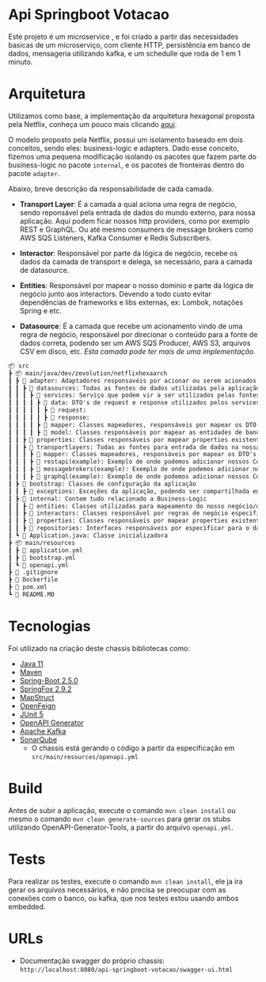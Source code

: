 # Api Springboot Votacao
Este projeto é um microservice , e foi criado a partir das necessidades basicas de um microserviço, com cliente HTTP, persistência em banco de dados, 
mensageria utilizando kafka, e um schedulle que roda de 1 em 1 minuto.

# Arquitetura
Utilizamos como base, a implementação da arquitetura hexagonal proposta pela Netflix, conheça um pouco mais clicando [aqui](https://netflixtechblog.com/ready-for-changes-with-hexagonal-architecture-b315ec967749).

O modelo proposto pela Netflix, possui um isolamento baseado em dois conceitos, sendo eles: business-logic e adapters. Dado esse conceito,
fizemos uma pequena modificação isolando os pacotes que fazem parte do business-logic no pacote `internal`, e os pacotes de fronteiras dentro do pacote `adapter`.

Abaixo, breve descrição da responsabilidade de cada camada.

- **Transport Layer**: É a camada a qual aciona uma regra de negócio, sendo reponsável pela entrada de dados do mundo externo, para nossa aplicação.
Aqui podem ficar nossos http providers, como por exemplo REST e GraphQL. Ou até mesmo consumers de message brokers como AWS SQS Listeners, Kafka Consumer e Redis Subscribers. 
  
- **Interactor**: Responsável por parte da lógica de negócio, recebe os dados da camada de transport e delega, se necessário, para a camada de datasource. 

- **Entities**: Responsável por mapear o nosso dominio e parte da lógica de negócio junto aos interactors. Devendo a todo custo
evitar dependências de frameworks e libs externas, ex: Lombok, notações Spring e etc.

- **Datasource**: É a camada que recebe um acionamento vindo de uma regra de negócio, responsável por direcionar o conteúdo
para a fonte de dados correta, podendo ser um AWS SQS Producer, AWS S3, arquivos CSV em disco, etc. *Esta camada pode ter mais de uma implementação.*

```markdown
📦 src
┣ 📦 main/java/dev/zevolution/netflixhexaarch
┃ ┣ 📂 adapter: Adaptadores responsavéis por acionar ou serem acionados a partir de eventos externos ou do bussiness-logic
┃ ┃ ┣ 📂 datasources: Todas as fontes de dados utilizadas pela aplicação
┃ ┃ ┃ ┣ 📂 services: Serviço que podem vir a ser utilizados pelas fontes de dados, ex: uma class Feign Client
┃ ┃ ┃ ┃ ┣ 📂 data: DTO's de request e response utilizados pelos services acima
┃ ┃ ┃ ┃ ┃ ┣ 📂 request:
┃ ┃ ┃ ┃ ┃ ┣ 📂 response:
┃ ┃ ┃ ┃ ┣ 📂 mapper: Classes mapeadores, responsáveis por mapear os DTO's dos services, para entidades do bussiness-logic(internal)
┃ ┃ ┃ ┃ ┣ 📂 model: Classes responsáveis por mapear as entidades de banco de dados, aqui, podemos utilizar anotações como @Entity, @Column, etc...
┃ ┃ ┣ 📂 properties: Classes responsáveis por mapear properties existentes no application.yml
┃ ┃ ┣ 📂 transportlayers: Todas as fontes para entrada de dados na nossa aplicação, ex: Controllers, Consumers, Socket, etc ...
┃ ┃ ┃ ┣ 📂 mapper: Classes mapeadores, responsáveis por mapear os DTO's da transportlayer, para entidades do bussiness-logic(internal) e vice-versa
┃ ┃ ┃ ┣ 📂 restapi(example): Exemplo de onde podemos adicionar nossos Controllers
┃ ┃ ┃ ┣ 📂 messagebrokers(example): Exemplo de onde podemos adicionar nossos Listeners, Consumers e Subscribers
┃ ┃ ┃ ┣ 📂 graphql(example): Exemplo de onde podemos adicionar nossos Controllers
┃ ┣ 📂 bootstrap: Classes de configuração da aplicação
┃ ┃ ┣ 📂 exceptions: Exceções da aplicação, podendo ser compartilhada entre camadas
┃ ┣ 📂 internal: Contem tudo relacionado a Business-Logic
┃ ┃ ┣ 📂 entities: Classes utilizadas para mapeamento do nosso negócio/dominio
┃ ┃ ┣ 📂 interactors: Classes responsável por regras de negócio especificas
┃ ┃ ┣ 📂 properties: Classes responsáveis por mapear properties existentes no application.yml
┃ ┃ ┣ 📂 repositories: Interfaces responsáveis por especificar para o datasource, qual o input e retorno exigido pelo nosso domínio 
┃ ┗ 📜 Application.java: Classe inicializadora
┣ 📦 main/resources
┃ ┣ 📜 application.yml
┃ ┣ 📜 bootstrap.yml
┃ ┗ 📜 openapi.yml
┣ 📜 .gitignore
┣ 📜 Dockerfile
┣ 📜 pom.xml
┗ 📜 README.MD
```

# Tecnologias
Foi utilizado na criação deste chassis bibliotecas como: 

- [Java 11](https://openjdk.java.net/projects/jdk/11/)
- [Maven](https://maven.apache.org/)
- [Spring-Boot 2.5.0](https://docs.spring.io/spring-boot/docs/2.2.2.RELEASE/reference/htmlsingle/)
- [SpringFox 2.9.2](https://springfox.github.io/springfox/docs/2.9.2)
- [MapStruct](https://mapstruct.org/documentation/stable/reference/html/)
- [OpenFeign](https://spring.io/projects/spring-cloud-openfeign)
- [JUnit 5](https://junit.org/junit5/docs/current/user-guide/)
- [OpenAPI Generator](https://github.com/OpenAPITools/openapi-generator)
- [Apache Kafka](https://kafka.apache.org/)
- [SonarQube](https://www.sonarqube.org/)
    * O chassis está gerando o código a partir da especificação em `src/main/resources/openapi.yml`

# Build
Antes de subir a aplicação, execute o comando `mvn clean install` ou mesmo o comando `mvn clean generate-sources` para gerar os stubs
utilizando OpenAPI-Generator-Tools, a partir do arquivo `openapi.yml`.

# Tests
Para realizar os testes, execute o comando `mvn clean install`, ele ja ira gerar os arquivos necessários,
e não precisa se preocupar com as conexões com o banco, ou kafka, que nos testes estou usando ambos embedded.

# URLs
 - Documentação swagger do próprio chassis: `http://localhost:8080/api-springboot-votacao/swagger-ui.html`
